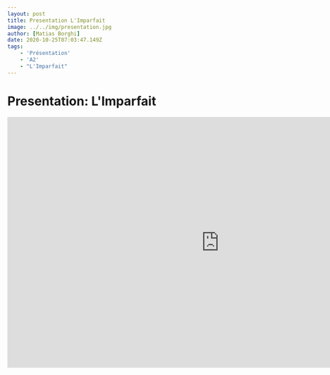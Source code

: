```yaml
---
layout: post
title: Presentation L'Imparfait
image: ../../img/presentation.jpg
author: [Matias Borghi]
date: 2020-10-25T07:03:47.149Z
tags: 
    - 'Présentation'
    - 'A2'
    - "L'Imparfait"
---
```


# Presentation: L'Imparfait

<iframe src="https://docs.google.com/presentation/d/e/2PACX-1vR7ovyk3-ABBqdNYTMxIADh73aYpfH7VGaMj2RbfJngYn_eEAlt3Eq4P7zezk8w6J7Gi7OHnQf2Yt90/embed?start=false&loop=false&delayms=3000" frameborder="0" width="960" height="569" allowfullscreen="true" mozallowfullscreen="true" webkitallowfullscreen="true"></iframe>